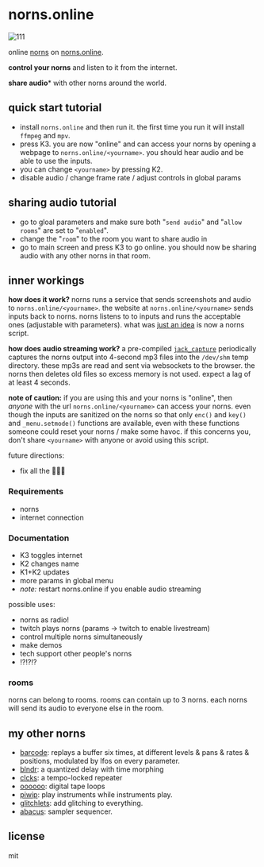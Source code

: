 # norns.online

![111](https://user-images.githubusercontent.com/6550035/99736745-c470c180-2a7b-11eb-80d4-e9b2a02167cf.png)

online [norns](https://monome.org/docs/norns/) on [norns.online](https://norns.online).

**control your norns** and listen to it from the internet. 

**share audio*** with other norns around the world.

## quick start tutorial

- install `norns.online` and then run it. the first time you run it will install `ffmpeg` and `mpv`.
- press K3. you are now "online" and can access your norns by opening a webpage to `norns.online/<yourname>`. you should hear audio and be able to use the inputs.
- you can change `<yourname>` by pressing K2.
- disable audio / change frame rate / adjust controls in global params

## sharing audio tutorial

- go to gloal parameters and make sure both "`send audio`" and "`allow rooms`" are set to "`enabled`".
- change the "`room`" to the room you want to share audio in
- go to main screen and press K3 to go online. you should now be sharing audio with any other norns in that room.

## inner workings

**how does it work?** norns runs a service that sends screenshots and audio to `norns.online/<yourname>`. the website at `norns.online/<yourname>` sends inputs back to norns. norns listens to to inputs and runs the acceptable ones (adjustable with parameters). what was [just an idea](https://llllllll.co/t/norns-online-crowdsource-your-norns/38492) is now a norns script.

**how does audio streaming work?** a pre-compiled [`jack_capture`](https://github.com/kmatheussen/jack_capture) periodically captures the norns output into 4-second mp3 files into the `/dev/shm` temp directory. these mp3s are read and sent via websockets to the browser. the norns then deletes old files so excess memory is not used. expect a lag of at least 4 seconds.

**note of caution:** if you are using this and your norns is "online", then *anyone* with the url `norns.online/<yourname>` can access your norns. even though the inputs are sanitized on the norns so that only `enc()` and `key()` and `_menu.setmode()` functions are available, even with these functions someone could reset your norns / make some havoc. if this concerns you, don't share `<yourname>` with anyone or avoid using this script.


future directions:

- fix all the 🐛🐛🐛

### Requirements

- norns 
- internet connection

### Documentation 

- K3 toggles internet
- K2 changes name
- K1+K2 updates
- more params in global menu
- _note:_ restart norns.online if you enable audio streaming

possible uses:

- norns as radio!
- twitch plays norns (params -> twitch to enable livestream)
- control multiple norns simultaneously
- make demos
- tech support other people's norns
- !?!?!?


### rooms

norns can belong to rooms. rooms can contain up to 3 norns. each norns will send its audio to everyone else in the room.

## my other norns

- [barcode](https://github.com/schollz/barcode): replays a buffer six times, at different levels & pans & rates & positions, modulated by lfos on every parameter.
- [blndr](https://github.com/schollz/blndr): a quantized delay with time morphing
- [clcks](https://github.com/schollz/clcks): a tempo-locked repeater
- [oooooo](https://github.com/schollz/oooooo): digital tape loops
- [piwip](https://github.com/schollz/piwip): play instruments while instruments play.
- [glitchlets](https://github.com/schollz/glitchlets): 
add glitching to everything.
- [abacus](https://github.com/schollz/abacus): 
sampler sequencer.

## license

mit
